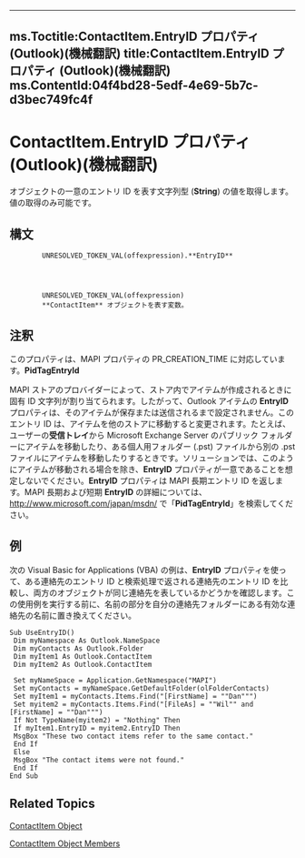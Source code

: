 

---
ms.Toctitle:ContactItem.EntryID プロパティ (Outlook)(機械翻訳)
title:ContactItem.EntryID プロパティ (Outlook)(機械翻訳)
ms.ContentId:04f4bd28-5edf-4e69-5b7c-d3bec749fc4f
---
# ContactItem.EntryID プロパティ (Outlook)(機械翻訳)




オブジェクトの一意のエントリ ID を表す文字列型 (**String**) の値を取得します。値の取得のみ可能です。

## 構文

            UNRESOLVED_TOKEN_VAL(offexpression).**EntryID**




            UNRESOLVED_TOKEN_VAL(offexpression)
            **ContactItem** オブジェクトを表す変数。



## 注釈
このプロパティは、MAPI プロパティの PR_CREATION_TIME に対応しています。**PidTagEntryId**



MAPI ストアのプロバイダーによって、ストア内でアイテムが作成されるときに固有 ID 文字列が割り当てられます。したがって、Outlook アイテムの **EntryID** プロパティは、そのアイテムが保存または送信されるまで設定されません。このエントリ ID は、アイテムを他のストアに移動すると変更されます。たとえば、ユーザーの**受信トレイ**から Microsoft Exchange Server のパブリック フォルダーにアイテムを移動したり、ある個人用フォルダー (.pst) ファイルから別の .pst ファイルにアイテムを移動したりするときです。ソリューションでは、このようにアイテムが移動される場合を除き、**EntryID** プロパティが一意であることを想定しないでください。**EntryID** プロパティは MAPI 長期エントリ ID を返します。MAPI 長期および短期 **EntryID** の詳細については、http://www.microsoft.com/japan/msdn/ で「**PidTagEntryId**」を検索してください。



## 例
次の Visual Basic for Applications (VBA) の例は、**EntryID** プロパティを使って、ある連絡先のエントリ ID と検索処理で返される連絡先のエントリ ID を比較し、両方のオブジェクトが同じ連絡先を表しているかどうかを確認します。この使用例を実行する前に、名前の部分を自分の連絡先フォルダーにある有効な連絡先の名前に置き換えてください。

```vba
Sub UseEntryID() 
 Dim myNamespace As Outlook.NameSpace 
 Dim myContacts As Outlook.Folder 
 Dim myItem1 As Outlook.ContactItem 
 Dim myItem2 As Outlook.ContactItem 
 
 Set myNameSpace = Application.GetNamespace("MAPI") 
 Set myContacts = myNameSpace.GetDefaultFolder(olFolderContacts) 
 Set myItem1 = myContacts.Items.Find("[FirstName] = ""Dan""") 
 Set myitem2 = myContacts.Items.Find("[FileAs] = ""Wil"" and [FirstName] = ""Dan""") 
 If Not TypeName(myitem2) = "Nothing" Then 
 If myItem1.EntryID = myitem2.EntryID Then 
 MsgBox "These two contact items refer to the same contact." 
 End If 
 Else 
 MsgBox "The contact items were not found." 
 End If 
End Sub
```




## Related Topics

[ContactItem Object](8e32093c-a678-f1fd-3f35-c2d8994d166f.md)

[ContactItem Object Members](a8b13369-4c87-02aa-e62a-1f3067e559fa.md)




